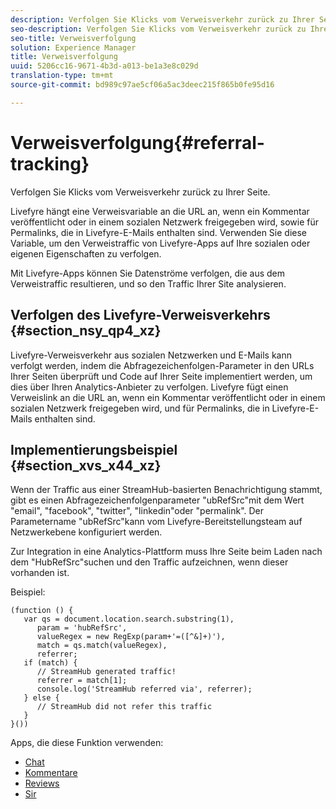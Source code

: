 ```yaml
---
description: Verfolgen Sie Klicks vom Verweisverkehr zurück zu Ihrer Seite.
seo-description: Verfolgen Sie Klicks vom Verweisverkehr zurück zu Ihrer Seite.
seo-title: Verweisverfolgung
solution: Experience Manager
title: Verweisverfolgung
uuid: 5206cc16-9671-4b3d-a013-be1a3e8c029d
translation-type: tm+mt
source-git-commit: bd989c97ae5cf06a5ac3deec215f865b0fe95d16

---
```



# Verweisverfolgung{#referral-tracking}

Verfolgen Sie Klicks vom Verweisverkehr zurück zu Ihrer Seite.

Livefyre hängt eine Verweisvariable an die URL an, wenn ein Kommentar veröffentlicht oder in einem sozialen Netzwerk freigegeben wird, sowie für Permalinks, die in Livefyre-E-Mails enthalten sind. Verwenden Sie diese Variable, um den Verweistraffic von Livefyre-Apps auf Ihre sozialen oder eigenen Eigenschaften zu verfolgen.

Mit Livefyre-Apps können Sie Datenströme verfolgen, die aus dem Verweistraffic resultieren, und so den Traffic Ihrer Site analysieren.

## Verfolgen des Livefyre-Verweisverkehrs {#section_nsy_qp4_xz}

Livefyre-Verweisverkehr aus sozialen Netzwerken und E-Mails kann verfolgt werden, indem die Abfragezeichenfolgen-Parameter in den URLs Ihrer Seiten überprüft und Code auf Ihrer Seite implementiert werden, um dies über Ihren Analytics-Anbieter zu verfolgen. Livefyre fügt einen Verweislink an die URL an, wenn ein Kommentar veröffentlicht oder in einem sozialen Netzwerk freigegeben wird, und für Permalinks, die in Livefyre-E-Mails enthalten sind.

## Implementierungsbeispiel {#section_xvs_x44_xz}

Wenn der Traffic aus einer StreamHub-basierten Benachrichtigung stammt, gibt es einen Abfragezeichenfolgenparameter "ubRefSrc"mit dem Wert "email", "facebook", "twitter", "linkedin"oder "permalink". Der Parametername "ubRefSrc"kann vom Livefyre-Bereitstellungsteam auf Netzwerkebene konfiguriert werden.

Zur Integration in eine Analytics-Plattform muss Ihre Seite beim Laden nach dem "HubRefSrc"suchen und den Traffic aufzeichnen, wenn dieser vorhanden ist.

Beispiel:

```
(function () { 
   var qs = document.location.search.substring(1), 
      param = 'hubRefSrc', 
      valueRegex = new RegExp(param+'=([^&]+)'), 
      match = qs.match(valueRegex), 
      referrer; 
   if (match) { 
      // StreamHub generated traffic! 
      referrer = match[1]; 
      console.log('StreamHub referred via', referrer); 
   } else { 
      // StreamHub did not refer this traffic 
   } 
}())
```

Apps, die diese Funktion verwenden:

* [Chat](/help/using/c-about-apps/c-chat-app/c-chat-app.md)
* [Kommentare](/help/using/c-about-apps/c-comments/c-comments.md)
* [Reviews](/help/using/c-about-apps/c-reviews-app/c-reviews-app.md)
* [Sir](/help/using/c-about-apps/c-sidenotes-app/c-sidenotes-app.md)
